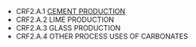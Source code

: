 * CRF2.A.1 [CEMENT PRODUCTION](CRF2A1.md)
* CRF2.A.2 LIME PRODUCTION
* CRF2.A.3 GLASS PRODUCTION
* CRF2.A.4 OTHER PROCESS USES OF CARBONATES
